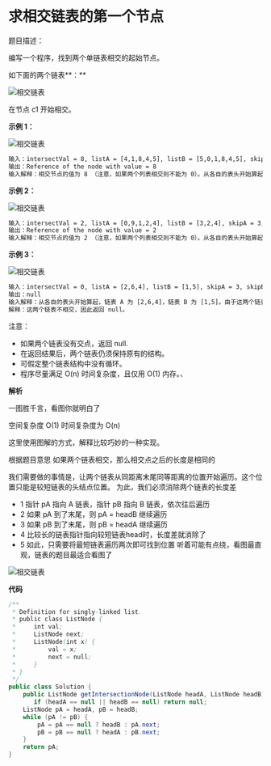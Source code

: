 # 求相交链表的第一个节点

题目描述：

编写一个程序，找到两个单链表相交的起始节点。

如下面的两个链表**：**

![相交链表](http://gitlab.wsh-study.com/xp-study/LeeteCode/-/blob/master/数据结构/基础数据结构/链表/images/相交链表/相交链表1.jpg)

在节点 c1 开始相交。

**示例 1：**

![相交链表](http://gitlab.wsh-study.com/xp-study/LeeteCode/-/blob/master/数据结构/基础数据结构/链表/images/相交链表/相交链表2.jpg)

```tex
输入：intersectVal = 8, listA = [4,1,8,4,5], listB = [5,0,1,8,4,5], skipA = 2, skipB = 3
输出：Reference of the node with value = 8
输入解释：相交节点的值为 8 （注意，如果两个列表相交则不能为 0）。从各自的表头开始算起，链表 A 为 [4,1,8,4,5]，链表 B 为 [5,0,1,8,4,5]。在 A 中，相交节点前有 2 个节点；在 B 中，相交节点前有 3 个节点。
```

**示例 2：**

![相交链表](http://gitlab.wsh-study.com/xp-study/LeeteCode/-/blob/master/数据结构/基础数据结构/链表/images/相交链表/相交链表3.jpg)

```tex
输入：intersectVal = 2, listA = [0,9,1,2,4], listB = [3,2,4], skipA = 3, skipB = 1
输出：Reference of the node with value = 2
输入解释：相交节点的值为 2 （注意，如果两个列表相交则不能为 0）。从各自的表头开始算起，链表 A 为 [0,9,1,2,4]，链表 B 为 [3,2,4]。在 A 中，相交节点前有 3 个节点；在 B 中，相交节点前有 1 个节点。
```

**示例 3：**

![相交链表](http://gitlab.wsh-study.com/xp-study/LeeteCode/-/blob/master/数据结构/基础数据结构/链表/images/相交链表/相交链表4.jpg)

```tex
输入：intersectVal = 0, listA = [2,6,4], listB = [1,5], skipA = 3, skipB = 2
输出：null
输入解释：从各自的表头开始算起，链表 A 为 [2,6,4]，链表 B 为 [1,5]。由于这两个链表不相交，所以 intersectVal 必须为 0，而 skipA 和 skipB 可以是任意值。
解释：这两个链表不相交，因此返回 null。
```

注意：

* 如果两个链表没有交点，返回 null.
* 在返回结果后，两个链表仍须保持原有的结构。
* 可假定整个链表结构中没有循环。
* 程序尽量满足 O(n) 时间复杂度，且仅用 O(1) 内存。、

**解析** 

一图胜千言，看图你就明白了

空间复杂度 O(1) 时间复杂度为 O(n)

这里使用图解的方式，解释比较巧妙的一种实现。

根据题目意思
如果两个链表相交，那么相交点之后的长度是相同的

我们需要做的事情是，让两个链表从同距离末尾同等距离的位置开始遍历。这个位置只能是较短链表的头结点位置。
为此，我们必须消除两个链表的长度差

* 1 指针 pA 指向 A 链表，指针 pB 指向 B 链表，依次往后遍历
* 2 如果 pA 到了末尾，则 pA = headB 继续遍历
* 3 如果 pB 到了末尾，则 pB = headA 继续遍历
* 4 比较长的链表指针指向较短链表head时，长度差就消除了
* 5 如此，只需要将最短链表遍历两次即可找到位置
  听着可能有点绕，看图最直观，链表的题目最适合看图了

![相交链表](http://gitlab.wsh-study.com/xp-study/LeeteCode/-/blob/master/数据结构/基础数据结构/链表/images/相交链表/相交链表5.jpg)

**代码**

```java
/**
 * Definition for singly-linked list.
 * public class ListNode {
 *     int val;
 *     ListNode next;
 *     ListNode(int x) {
 *         val = x;
 *         next = null;
 *     }
 * }
 */
public class Solution {
    public ListNode getIntersectionNode(ListNode headA, ListNode headB) {
       if (headA == null || headB == null) return null;
    ListNode pA = headA, pB = headB;
    while (pA != pB) {
        pA = pA == null ? headB : pA.next;
        pB = pB == null ? headA : pB.next;
    }
    return pA;
}
```

